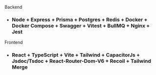 Backend

- ### Node + Express + Prisma + Postgres + Redis + Docker + Docker Compose + Swagger + Vitest + BullMQ + Nginx + Jest

Frontend

- ### React + TypeScript + Vite + Tailwind + CapacitorJs + Jsdoc/Tsdoc + React-Router-Dom-V6 + Recoil + Tailwind Merge
